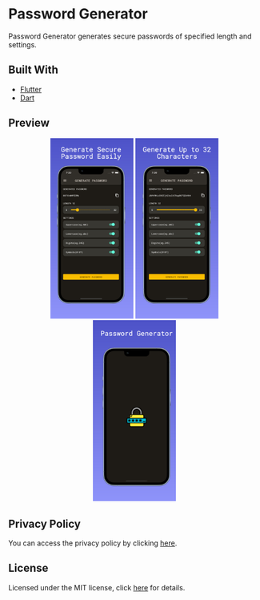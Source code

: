 # Password Generator

Password Generator generates secure passwords of specified length and settings.

## Built With

- [Flutter](https://flutter.dev/)
- [Dart](https://dart.dev/)

## Preview

<p align='center'>
    <img src="screenshots/preview1.jpeg" width="33%"/>
    <img src="screenshots/preview2.jpeg" width="33%"/>
    <img src="screenshots/preview3.jpeg" width="33%"/>
</p>

## Privacy Policy

You can access the privacy policy by clicking [here](privacy-policy.md).

## License

Licensed under the MIT license, click [here](license.md) for details.

